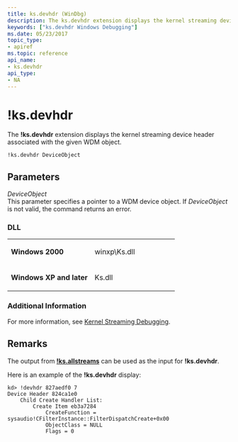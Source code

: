 ```yaml
---
title: ks.devhdr (WinDbg)
description: The ks.devhdr extension displays the kernel streaming device header associated with the given WDM object.
keywords: ["ks.devhdr Windows Debugging"]
ms.date: 05/23/2017
topic_type:
- apiref
ms.topic: reference
api_name:
- ks.devhdr
api_type:
- NA
---
```


# !ks.devhdr


The **!ks.devhdr** extension displays the kernel streaming device header associated with the given WDM object.

```dbgcmd
!ks.devhdr DeviceObject 
```

## <span id="Parameters"></span><span id="parameters"></span><span id="PARAMETERS"></span>Parameters


<span id="_______DeviceObject______"></span><span id="_______deviceobject______"></span><span id="_______DEVICEOBJECT______"></span> *DeviceObject*   
This parameter specifies a pointer to a WDM device object. If *DeviceObject* is not valid, the command returns an error.

### <span id="DLL"></span><span id="dll"></span>DLL

<table>
<colgroup>
<col width="50%" />
<col width="50%" />
</colgroup>
<tbody>
<tr class="odd">
<td align="left"><p><strong>Windows 2000</strong></p></td>
<td align="left"><p>winxp\Ks.dll</p></td>
</tr>
<tr class="even">
<td align="left"><p><strong>Windows XP and later</strong></p></td>
<td align="left"><p>Ks.dll</p></td>
</tr>
</tbody>
</table>

 

### <span id="Additional_Information"></span><span id="additional_information"></span><span id="ADDITIONAL_INFORMATION"></span>Additional Information

For more information, see [Kernel Streaming Debugging](kernel-streaming-debugging.md).

## Remarks

The output from [**!ks.allstreams**](-ks-allstreams.md) can be used as the input for **!ks.devhdr**.

Here is an example of the **!ks.devhdr** display:

```dbgcmd
kd> !devhdr 827aedf0 7
Device Header 824ca1e0
    Child Create Handler List:
        Create Item eb3a7284
            CreateFunction = sysaudio!CFilterInstance::FilterDispatchCreate+0x00 
            ObjectClass = NULL
            Flags = 0
```

 

 





